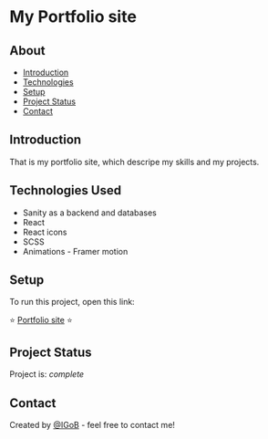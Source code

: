 # My Portfolio site


## About
* [Introduction](#introduction)
* [Technologies](#technologies-used)
* [Setup](#setup)
* [Project Status](#project-status)
* [Contact](#contact)


## Introduction
That is my portfolio site, which descripe my skills and my projects.


## Technologies Used
* Sanity as a backend and databases
* React
* React icons
* SCSS
* Animations - Framer motion

## Setup
To run this project, open this link:


⭐ <a href="https://igobb.github.io/Portfolio_frontend/">Portfolio site</a> ⭐

## Project Status
Project is: _complete_


## Contact
Created by [@IGoB](https://igobb-portfolio.netlify.app/) - feel free to contact me!
